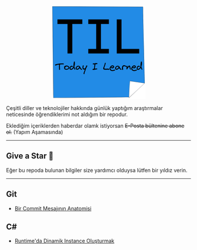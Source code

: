 
<p align="center">
<img alt="TIL- Today I Learned" src="https://github.com/ouzdev/til/blob/main/til.png?raw=true" width="256"/>
</p>


Çeşitli diller ve teknolojiler hakkında günlük yaptığım araştırmalar neticesinde öğrendiklerimi not aldığım bir repodur. 

Eklediğim içeriklerden haberdar olamk istiyorsan <strike>E-Posta bültenine abone ol.</strike> (Yapım Aşamasında)

***

## Give a Star 🌟
Eğer bu repoda bulunan bilgiler size yardımcı olduysa lütfen bir yıldız verin.

***


## Git
* [Bir Commit Mesajının Anatomisi](git/bir-commit-mesajinin-anatomisi.md)

## C#
* [Runtime'da Dinamik Instance Oluşturmak](c-sharp/dinamik-instance-olusturmak.md)
